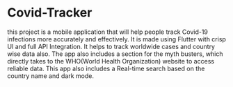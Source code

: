 # Covid-Tracker
this project is a  mobile application that will help people track Covid-19 infections more accurately and effectively. It is made using Flutter with crisp UI and full API Integration. It helps to track worldwide cases and country wise data also. The app also includes a section for the myth busters, which directly takes to the WHO(World Health Organization) website to access reliable data. This app also includes a Real-time search based on the country name and dark mode.
